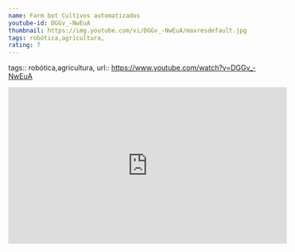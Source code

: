 ```yaml
---
name: Farm bot Cultivos automatizados
youtube-id: DGGv_-NwEuA
thumbnail: https://img.youtube.com/vi/DGGv_-NwEuA/maxresdefault.jpg
tags: robótica,agricultura,
rating: 7
---
```

tags:: robótica,agricultura,
url:: https://www.youtube.com/watch?v=DGGv_-NwEuA

<iframe width='560' height='315' src='https://www.youtube.com/embed/DGGv_-NwEuA' title='YouTube video player' frameborder='0' allow='accelerometer; autoplay; clipboard-write; encrypted-media; gyroscope; picture-in-picture; web-share' allowfullscreen></iframe>


